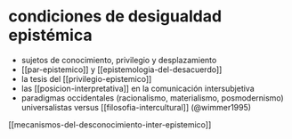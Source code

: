 # condiciones de desigualdad epistémica
- sujetos de conocimiento, privilegio y desplazamiento
- [[par-epistemico]] y [[epistemologia-del-desacuerdo]]
- la tesis del [[privilegio-epistemico]]
- las [[posicion-interpretativa]] en la comunicación intersubjetiva
- paradigmas occidentales (racionalismo, materialismo, posmodernismo) universalistas versus [[filosofia-intercultural]] (@wimmer1995)

[[mecanismos-del-desconocimiento-inter-epistemico]]